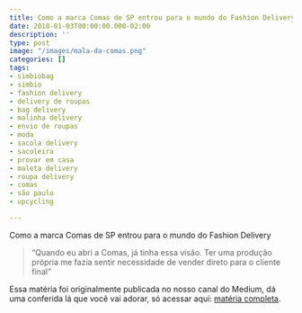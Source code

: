 ```yaml
---
title: Como a marca Comas de SP entrou para o mundo do Fashion Delivery
date: 2018-01-03T00:00:00.000-02:00
description: ''
type: post
image: "/images/mala-da-comas.png"
categories: []
tags:
- simbiobag
- simbio
- fashion delivery
- delivery de roupas
- bag delivery
- malinha delivery
- envio de roupas
- moda
- sacola delivery
- sacoleira
- provar em casa
- maleta delivery
- roupa delivery
- comas
- são paulo
- upcycling

---
```

Como a marca Comas de SP entrou para o mundo do Fashion Delivery

> “Quando eu abri a Comas, já tinha essa visão. Ter uma produção própria me fazia sentir necessidade de vender direto para o cliente final” 

Essa matéria foi originalmente publicada no nosso canal do Medium, dá uma conferida lá que você vai adorar, só acessar aqui: [matéria completa](https://medium.com/simbio/fashion-delivery-voc%C3%AA-conhece-5d954ad7ac55).